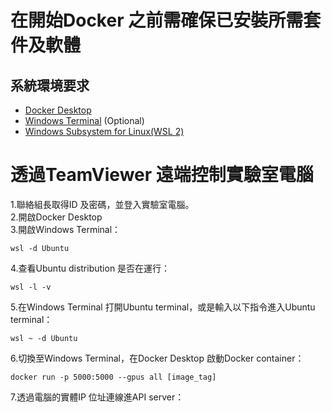 # 在開始Docker 之前需確保已安裝所需套件及軟體
## 系統環境要求
- [Docker Desktop](https://www.docker.com/products/docker-desktop/)
- [Windows Terminal](https://apps.microsoft.com/store/detail/windows-terminal/9N0DX20HK701?hl=zh-tw&gl=tw&icid=CatNavSoftwareWindowsApps) (Optional)
- [Windows Subsystem for Linux(WSL 2)](https://learn.microsoft.com/zh-tw/windows/wsl/install)
# 透過TeamViewer 遠端控制實驗室電腦
1.聯絡組長取得ID 及密碼，並登入實驗室電腦。  
2.開啟Docker Desktop  
3.開啟Windows Terminal：  
```
wsl -d Ubuntu
```  
4.查看Ubuntu distribution 是否在運行：  
```
wsl -l -v
```
5.在Windows Terminal 打開Ubuntu terminal，或是輸入以下指令進入Ubuntu terminal：  
```
wsl ~ -d Ubuntu
```
6.切換至Windows Terminal，在Docker Desktop 啟動Docker container：  
```
docker run -p 5000:5000 --gpus all [image_tag]
```
7.透過電腦的實體IP 位址連線進API server：

